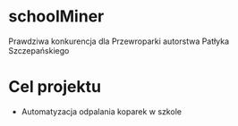 # schoolMiner
Prawdziwa konkurencja dla Przewroparki autorstwa Patłyka Szczepańskiego

# Cel projektu
* Automatyzacja odpalania koparek w szkole
